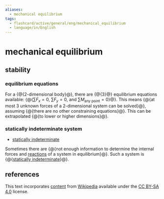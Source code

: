 ```yaml
---
aliases:
  - mechanical equilibrium
tags:
  - flashcard/active/general/eng/mechanical_equilibrium
  - language/in/English
---
```


# mechanical equilibrium

## stability

### equilibrium equations

For a {@{2-dimensional body}@}, there are {@{3}@} equilibrium equations available: {@{$\sum F_x = 0$, $\sum F_y = 0$, and $\sum M_{\text{any point} } = 0$}@}. This means {@{at most 3 unknown forces of a 2-dimensional system can be solved}@}, assuming {@{there are no other constraining equations}@}. This can be extrapolated {@{to lower or higher dimensions}@}. <!--SR:!2025-05-26,285,330!2028-02-19,1067,350!2027-10-26,976,350!2026-10-02,654,330!2027-08-06,882,330!2028-01-02,1028,350-->

### statically indeterminate system

- [statically indeterminate](statically%20indeterminate.md)

Sometimes there are {@{not enough information to determine the internal forces and [reactions](reaction%20(physics).md) of a system in equilibrium}@}. Such a system is {@{[statically indeterminate](statically%20indeterminate.md)}@}. <!--SR:!2026-12-07,710,330!2026-12-21,722,330-->

## references

This text incorporates [content](https://en.wikipedia.org/wiki/mechanical_equilibrium) from [Wikipedia](Wikipedia.md) available under the [CC BY-SA 4.0](https://creativecommons.org/licenses/by-sa/4.0/) license.
